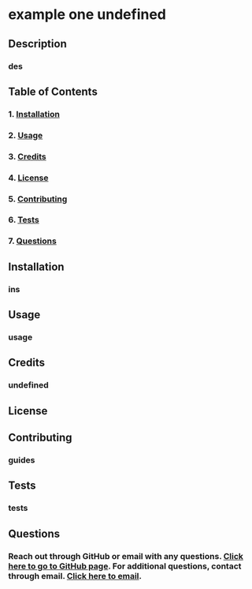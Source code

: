# example one undefined

  ## Description
  ### des
  
  ## Table of Contents 
  ### 1. [Installation](#Installation)
  ### 2. [Usage](#Usage)
  ### 3. [Credits](#Credits)
  ### 4. [License](#License)
  ### 5. [Contributing](#Contributing)
  ### 6. [Tests](#Tests)
  ### 7. [Questions](#Questions)

  ## Installation
  ### ins

  ## Usage
  ### usage

  ## Credits
  ### undefined

  ## License
  ### 

  ## Contributing
  ### guides

  ## Tests
  ### tests

  ## Questions 
  ### Reach out through GitHub or email with any questions. [Click here to go to GitHub page](https://github.com/k). For additional questions, contact through email. [Click here to email](mailto:k). 
